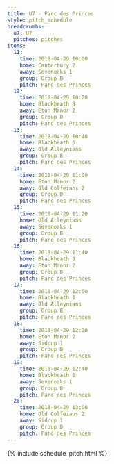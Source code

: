 ```yaml
---
title: U7 - Parc des Princes
style: pitch_schedule
breadcrumbs:
  u7: U7
  pitches: pitches
items:
  11:
    time: 2018-04-29 10:00
    home: Canterbury 2
    away: Sevenoaks 1
    group: Group B
    pitch: Parc des Princes
  12:
    time: 2018-04-29 10:20
    home: Blackheath 8
    away: Eton Manor 2
    group: Group D
    pitch: Parc des Princes
  13:
    time: 2018-04-29 10:40
    home: Blackheath 6
    away: Old Alleynians
    group: Group B
    pitch: Parc des Princes
  14:
    time: 2018-04-29 11:00
    home: Eton Manor 2
    away: Old Colfeians 2
    group: Group D
    pitch: Parc des Princes
  15:
    time: 2018-04-29 11:20
    home: Old Alleynians
    away: Sevenoaks 1
    group: Group B
    pitch: Parc des Princes
  16:
    time: 2018-04-29 11:40
    home: Blackheath 3
    away: Eton Manor 2
    group: Group D
    pitch: Parc des Princes
  17:
    time: 2018-04-29 12:00
    home: Blackheath 1
    away: Old Alleynians
    group: Group B
    pitch: Parc des Princes
  18:
    time: 2018-04-29 12:20
    home: Eton Manor 2
    away: Sidcup 1
    group: Group D
    pitch: Parc des Princes
  19:
    time: 2018-04-29 12:40
    home: Blackheath 1
    away: Sevenoaks 1
    group: Group B
    pitch: Parc des Princes
  20:
    time: 2018-04-29 13:00
    home: Old Colfeians 2
    away: Sidcup 1
    group: Group D
    pitch: Parc des Princes
---
```


{% include schedule_pitch.html %}
